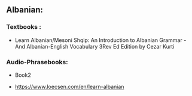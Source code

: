 
## Albanian:

### Textbooks :

 * Learn Albanian/Mesoni Shqip: An Introduction to Albanian Grammar - And Albanian-English Vocabulary 3Rev Ed Edition
by Cezar Kurti


### Audio-Phrasebooks:

 * Book2

 * https://www.loecsen.com/en/learn-albanian


